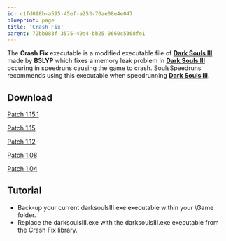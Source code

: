 ```yaml
---
id: c1fd098b-a595-45ef-a253-70ae08e4e047
blueprint: page
title: 'Crash Fix'
parent: 72bb083f-3575-49a4-bb25-0660c5368fe1
---
```

The **Crash Fix** executable is a modified executable file of [**Dark Souls III**](/darksouls3) made by **B3LYP** which fixes a memory leak problem in [**Dark Souls III**](/darksouls3) occuring in speedruns causing the game to crash. SoulsSpeedruns recommends using this executable when speedrunning [**Dark Souls III**](/darksouls3).

## Download

[Patch 1.15.1](https://drive.google.com/file/d/11k9YX-GqWCeGTR1sNQH11cI-qEjAuyU5/view)

[Patch 1.15](https://www.mediafire.com/file/2popj38c55nbhx2/DarkSoulsIII.exe/file)

[Patch 1.12](https://drive.google.com/file/d/1Nfy1R1FOVVarrYrdcHYesA4bJDGFn5HC/view?usp=drive_link)

[Patch 1.08](//dropbox.com/s/fbhebcjv6iw7l79/DarkSoulsIII_1.08.zip?dl=1)

[Patch 1.04](//dropbox.com/s/frpyucrmpki1jud/DarkSoulsIII_1.04.zip?dl=1)

## Tutorial

- Back-up your current darksoulsIII.exe executable within your \Game folder.
- Replace the darksoulsIII.exe with the darksoulsIII.exe executable from the Crash Fix library.
